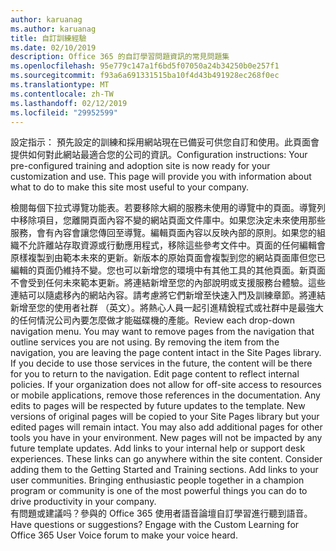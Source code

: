 ```yaml
---
author: karuanag
ms.author: karuanag
title: 自訂訓練經驗
ms.date: 02/10/2019
description: Office 365 的自訂學習問題資訊的常見問題集
ms.openlocfilehash: 95e779c147a1f6bd5f07050a24b34250b0e257f1
ms.sourcegitcommit: f93a6a691331515ba10f4d43b491928ec268f0ec
ms.translationtype: MT
ms.contentlocale: zh-TW
ms.lasthandoff: 02/12/2019
ms.locfileid: "29952599"
---
```

<span data-ttu-id="ba425-p101">設定指示： 預先設定的訓練和採用網站現在已備妥可供您自訂和使用。此頁面會提供如何對此網站最適合您的公司的資訊。</span><span class="sxs-lookup"><span data-stu-id="ba425-p101">Configuration instructions: Your pre-configured training and adoption site is now ready for your customization and use. This page will provide you with information about what to do to make this site most useful to your company.</span></span>

<span data-ttu-id="ba425-p102">檢閱每個下拉式導覽功能表。若要移除大綱的服務未使用的導覽中的頁面。導覽列中移除項目，您離開頁面內容不變的網站頁面文件庫中。如果您決定未來使用那些服務，會有內容會讓您傳回至導覽。編輯頁面內容以反映內部的原則。如果您的組織不允許離站存取資源或行動應用程式，移除這些參考文件中。頁面的任何編輯會原樣複製到由範本未來的更新。新版本的原始頁面會複製到您的網站頁面庫但您已編輯的頁面仍維持不變。您也可以新增您的環境中有其他工具的其他頁面。新頁面不會受到任何未來範本更新。將連結新增至您的內部說明或支援服務台體驗。這些連結可以隨處移內的網站內容。請考慮將它們新增至快速入門及訓練章節。將連結新增至您的使用者社群 （英文）。將熱心人員一起引進精銳程式或社群中是最強大的任何情況公司內要怎麼做才能磁碟機的產能。</span><span class="sxs-lookup"><span data-stu-id="ba425-p102">Review each drop-down navigation menu. You may want to remove pages from the navigation that outline services you are not using. By removing the item from the navigation, you are leaving the page content intact in the Site Pages library. If you decide to use those services in the future, the content will be there for you to return to the navigation. Edit page content to reflect internal policies. If your organization does not allow for off-site access to resources or mobile applications, remove those references in the documentation. Any edits to pages will be respected by future updates to the template. New versions of original pages will be copied to your Site Pages library but your edited pages will remain intact. You may also add additional pages for other tools you have in your environment. New pages will not be impacted by any future template updates. Add links to your internal help or support desk experiences. These links can go anywhere within the site content. Consider adding them to the Getting Started and Training sections. Add links to your user communities. Bringing enthusiastic people together in a champion program or community is one of the most powerful things you can do to drive productivity in your company.</span></span>  
<span data-ttu-id="ba425-p103">有問題或建議吗？參與的 Office 365 使用者語音論壇自訂學習進行聽到語音。</span><span class="sxs-lookup"><span data-stu-id="ba425-p103">Have questions or suggestions? Engage with the Custom Learning for Office 365 User Voice forum to make your voice heard.</span></span> 